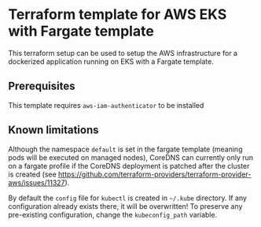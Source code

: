 # Terraform template for AWS EKS with Fargate template

This terraform setup can be used to setup the AWS infrastructure
for a dockerized application running on EKS with  a Fargate template.

## Prerequisites
This template requires `aws-iam-authenticator` to be installed

## Known limitations
Although the namespace `default` is set in the fargate template (meaning
pods will be executed on managed nodes), CoreDNS can currently only run
on a fargate profile if the CoreDNS deployment is patched after the
cluster is created (see https://github.com/terraform-providers/terraform-provider-aws/issues/11327).

By default the `config` file for `kubectl` is created in `~/.kube` directory. If any
configuration already exists there, it will be overwritten! To preserve any pre-existing
configuration, change the `kubeconfig_path` variable.